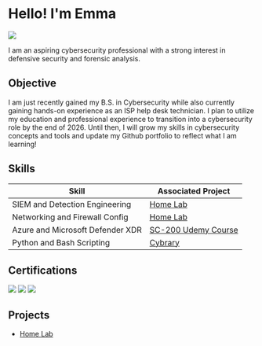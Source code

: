 
# Hello! I'm Emma
<a href="https://www.linkedin.com/in/emma-samletzka-53bb62152"><img src="https://img.shields.io/badge/-LinkedIn-0072b1?&style=for-the-badge&logo=linkedin&logoColor=white" /></a>

I am an aspiring cybersecurity professional with a strong interest in defensive security and forensic analysis.

## Objective

I am just recently gained my B.S. in Cybersecurity while also currently gaining hands-on experience as an ISP help desk technician. I plan to utilize my education and professional experience to transition into a cybersecurity role by the end of 2026. Until then, I will grow my skills in cybersecurity concepts and tools and update my Github portfolio to reflect what I am learning!

## Skills

| Skill                                         | Associated Project         |
|-----------------------------------------------|----------------------------|
| SIEM and Detection Engineering                | <a href="https://github.com/emsamlet/Home-Lab/tree/main">Home Lab</a>            |
| Networking and Firewall Config                | <a href="https://github.com/emsamlet/Home-Lab/tree/main">Home Lab</a>
| Azure and Microsoft Defender XDR              | <a href="https://udemy-certificate.s3.amazonaws.com/image/UC-82669571-4582-4ad3-ae8a-fe8c7b627800.jpg?v=1744310350000">SC-200 Udemy Course</a>|
| Python and Bash Scripting                     | <a href="https://app.cybrary.it/profile/EMama2?tab=cert-completion&cert=CC-1e881d3b-09ed-4308-9f94-142c13d39dda">Cybrary</a>|

## Certifications

<div>
<img src="https://img.shields.io/badge/Security%2B-FF0000?style=for-the-badge&logo=CompTIA&logoColor=white" />
<img src="https://img.shields.io/badge/-Certified%20in%20Cybersecurity-0033A0?style=for-the-badge&logo=ISC2&logoColor=white" />
<img src="https://img.shields.io/badge/-Splunk%20Core%20Certified%20Power%20User-000000?style=for-the-badge&logo=Splunk&logoColor=white" />

</div>

## Projects
- <a href="https://github.com/emsamlet/Home-Lab/tree/main">Home Lab</a>
